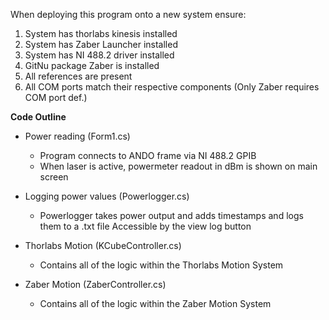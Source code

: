 When deploying this program onto a new system ensure:
  1. System has thorlabs kinesis installed
  2. System has Zaber Launcher installed
  3. System has NI 488.2 driver installed
  4. GitNu package Zaber is installed
  5. All references are present
  6. All COM ports match their respective components (Only Zaber requires COM port def.)

**Code Outline**
 - Power reading (Form1.cs)
    - Program connects to ANDO frame via NI 488.2 GPIB
    - When laser is active, powermeter readout in dBm is shown on main screen

 - Logging power values (Powerlogger.cs)
    - Powerlogger takes power output and adds timestamps and logs them to a .txt file Accessible by the view log button
  
 - Thorlabs Motion (KCubeController.cs)
    - Contains all of the logic within the Thorlabs Motion System

 - Zaber Motion (ZaberController.cs)
    - Contains all of the logic within the Zaber Motion System
